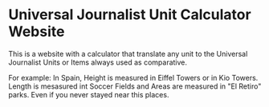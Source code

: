 # Universal Journalist Unit Calculator Website

This is a website with a calculator that translate any unit to the Universal Journalist Units or Items always used as comparative.

For example: In Spain, Height is measured in Eiffel Towers or in Kio Towers. Length is mesasured int Soccer Fields and Areas are measured in "El Retiro" parks. Even if you never stayed near this places.
